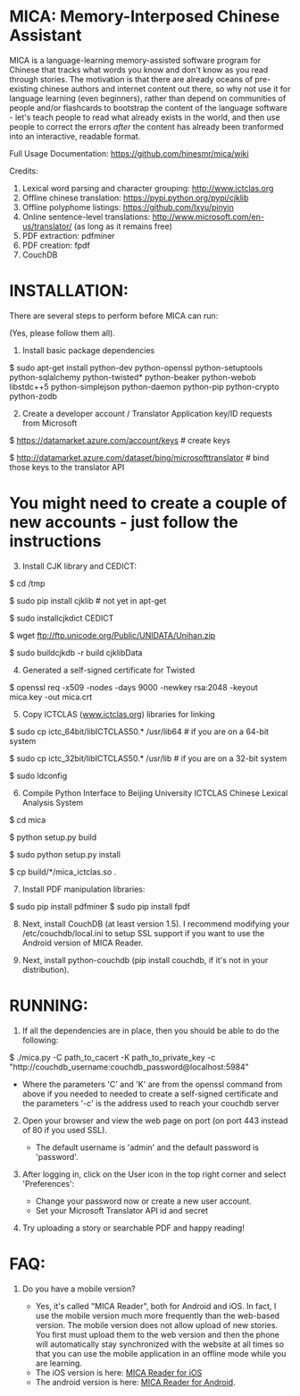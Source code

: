 MICA: Memory-Interposed Chinese Assistant
=========================================


MICA is a language-learning memory-assisted software program
for Chinese that tracks what words you know and don't know
as you read through stories. The motivation is that there are
already oceans of pre-existing chinese authors and internet
content out there, so why not use it for language learning
(even beginners), rather than depend on communities of people
and/or flashcards to bootstrap the content of the language
software - let's teach people to read what already exists
in the world, and then use people to correct the errors
*after* the content has already been tranformed into an
interactive, readable format.

Full Usage Documentation: https://github.com/hinesmr/mica/wiki

Credits:
 1. Lexical word parsing and character grouping: http://www.ictclas.org
 2. Offline chinese translation: https://pypi.python.org/pypi/cjklib
 3. Offline polyphome listings: https://github.com/lxyu/pinyin
 4. Online sentence-level translations: http://www.microsoft.com/en-us/translator/ (as long as it remains free)
 5. PDF extraction: pdfminer
 6. PDF creation: fpdf
 7. CouchDB


INSTALLATION:
=============

There are several steps to perform before MICA can run:

(Yes, please follow them all).

1) Install basic package dependencies

$ sudo apt-get install python-dev python-openssl python-setuptools python-sqlalchemy python-twisted* python-beaker python-webob libstdc++5 python-simplejson python-daemon python-pip python-crypto python-zodb

2) Create a developer account / Translator Application key/ID requests from Microsoft

$ https://datamarket.azure.com/account/keys # create keys

$ http://datamarket.azure.com/dataset/bing/microsofttranslator # bind those keys to the translator API

 # You might need to create a couple of new accounts - just follow the instructions

3) Install CJK library and CEDICT:

$ cd /tmp

$ sudo pip install cjklib  # not yet in apt-get

$ sudo installcjkdict CEDICT

$ wget ftp://ftp.unicode.org/Public/UNIDATA/Unihan.zip

$ sudo buildcjkdb -r build cjklibData 


4) Generated a self-signed certificate for Twisted

$ openssl req -x509 -nodes -days 9000 -newkey rsa:2048 -keyout mica.key -out mica.crt

5) Copy ICTCLAS (www.ictclas.org) libraries for linking 

$ sudo cp ictc_64bit/libICTCLAS50.* /usr/lib64  # if you are on a 64-bit system

$ sudo cp ictc_32bit/libICTCLAS50.* /usr/lib    # if you are on a 32-bit system

$ sudo ldconfig

6) Compile Python Interface to Beijing University ICTCLAS Chinese Lexical Analysis System 
 
$ cd mica

$ python setup.py build

$ sudo python setup.py install 

$ cp build/*/mica_ictclas.so .

7) Install PDF manipulation libraries:

$ sudo pip install pdfminer
$ sudo pip install fpdf

8) Next, install CouchDB (at least version 1.5). I recommend modifying your /etc/couchdb/local.ini to setup SSL support if you want to use the Android version of MICA Reader.

9) Next, install python-couchdb (pip install couchdb, if it's not in your distribution).


RUNNING:
========

1) If all the dependencies are in place, then you should be able to do the following:

$ ./mica.py -C path_to_cacert -K path_to_private_key -c "http://couchdb_username:couchdb_password@localhost:5984"

  - Where the parameters 'C' and 'K' are from the openssl command from above if you needed to needed to create a self-signed certificate and the parameters '-c' is the address used to reach your couchdb server

2) Open your browser and view the web page on port (on port 443 instead of 80 if you used SSL).

   - The default username is 'admin' and the default password is 'password'. 

3) After logging in, click on the User icon in the top right corner and select 'Preferences':

   - Change your password now or create a new user account.
   - Set your Microsoft Translator API id and secret

4) Try uploading a story or searchable PDF and happy reading!


FAQ:
=======

1) Do you have a mobile version?

   - Yes, it's called "MICA Reader", both for Android and iOS. In fact, I use the mobile version much more frequently than the web-based version. The mobile version does not allow upload of new stories. You first must upload them to the web version and then the phone will automatically stay synchronized with the website at all times so that you can use the mobile application in an offline mode while you are learning.
   - The iOS version is here: <a href='http://github.com/hinesmr/mica-ios'>MICA Reader for iOS</a>
   - The android version is here: <a href='http://github.com/hinesmr/mica-android'>MICA Reader for Android</a>.
